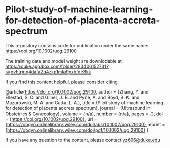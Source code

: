 # Pilot-study-of-machine-learning-for-detection-of-placenta-accreta-spectrum

This repository contains code for publication under the same name: https://doi.org/10.1002/uog.29100

The training data and model weight are downlodable at 
https://duke.app.box.com/folder/283406152731?s=gvhtpnq4dafa2q4zkp1mla9pxbfde3kk

If you find this content helpful, please consider citing

@article{https://doi.org/10.1002/uog.29100,
author = {Zhang, Y. and Ellestad, S. C. and Gilner, J. B. and Pyne, A. and Boyd, B. K. and Mazurowski, M. A. and Gatta, L. A.},
title = {Pilot study of machine learning for detection of placenta accreta spectrum},
journal = {Ultrasound in Obstetrics \& Gynecology},
volume = {n/a},
number = {n/a},
pages = {},
doi = {https://doi.org/10.1002/uog.29100},
url = {https://obgyn.onlinelibrary.wiley.com/doi/abs/10.1002/uog.29100},
eprint = {https://obgyn.onlinelibrary.wiley.com/doi/pdf/10.1002/uog.29100}
}

If you have any question to the content, please contact yz696@duke.edu
